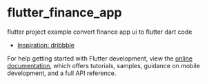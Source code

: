 # flutter_finance_app

flutter project example convert finance app ui to flutter dart code

- [Inspiration: dribbble](https://dribbble.com/shots/20509831-Montek-Finance-App)

For help getting started with Flutter development, view the
[online documentation](https://docs.flutter.dev/), which offers tutorials,
samples, guidance on mobile development, and a full API reference.

